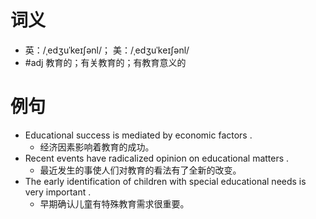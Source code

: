 # 词义
- 英：/ˌedʒuˈkeɪʃənl/； 美：/ˌedʒuˈkeɪʃənl/
- #adj 教育的；有关教育的；有教育意义的
# 例句
- Educational success is mediated by economic factors .
	- 经济因素影响着教育的成功。
- Recent events have radicalized opinion on educational matters .
	- 最近发生的事使人们对教育的看法有了全新的改变。
- The early identification of children with special educational needs is very important .
	- 早期确认儿童有特殊教育需求很重要。
